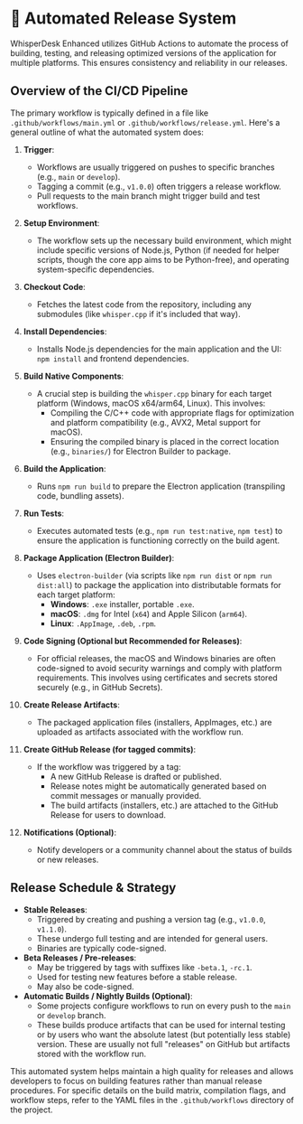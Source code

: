 # 🤖 Automated Release System

WhisperDesk Enhanced utilizes GitHub Actions to automate the process of building, testing, and releasing optimized versions of the application for multiple platforms. This ensures consistency and reliability in our releases.

## Overview of the CI/CD Pipeline

The primary workflow is typically defined in a file like `.github/workflows/main.yml` or `.github/workflows/release.yml`. Here's a general outline of what the automated system does:

1.  **Trigger**:
    *   Workflows are usually triggered on pushes to specific branches (e.g., `main` or `develop`).
    *   Tagging a commit (e.g., `v1.0.0`) often triggers a release workflow.
    *   Pull requests to the main branch might trigger build and test workflows.

2.  **Setup Environment**:
    *   The workflow sets up the necessary build environment, which might include specific versions of Node.js, Python (if needed for helper scripts, though the core app aims to be Python-free), and operating system-specific dependencies.

3.  **Checkout Code**:
    *   Fetches the latest code from the repository, including any submodules (like `whisper.cpp` if it's included that way).

4.  **Install Dependencies**:
    *   Installs Node.js dependencies for the main application and the UI: `npm install` and frontend dependencies.

5.  **Build Native Components**:
    *   A crucial step is building the `whisper.cpp` binary for each target platform (Windows, macOS x64/arm64, Linux). This involves:
        *   Compiling the C/C++ code with appropriate flags for optimization and platform compatibility (e.g., AVX2, Metal support for macOS).
        *   Ensuring the compiled binary is placed in the correct location (e.g., `binaries/`) for Electron Builder to package.

6.  **Build the Application**:
    *   Runs `npm run build` to prepare the Electron application (transpiling code, bundling assets).

7.  **Run Tests**:
    *   Executes automated tests (e.g., `npm run test:native`, `npm test`) to ensure the application is functioning correctly on the build agent.

8.  **Package Application (Electron Builder)**:
    *   Uses `electron-builder` (via scripts like `npm run dist` or `npm run dist:all`) to package the application into distributable formats for each target platform:
        *   **Windows**: `.exe` installer, portable `.exe`.
        *   **macOS**: `.dmg` for Intel (`x64`) and Apple Silicon (`arm64`).
        *   **Linux**: `.AppImage`, `.deb`, `.rpm`.

9.  **Code Signing (Optional but Recommended for Releases)**:
    *   For official releases, the macOS and Windows binaries are often code-signed to avoid security warnings and comply with platform requirements. This involves using certificates and secrets stored securely (e.g., in GitHub Secrets).

10. **Create Release Artifacts**:
    *   The packaged application files (installers, AppImages, etc.) are uploaded as artifacts associated with the workflow run.

11. **Create GitHub Release (for tagged commits)**:
    *   If the workflow was triggered by a tag:
        *   A new GitHub Release is drafted or published.
        *   Release notes might be automatically generated based on commit messages or manually provided.
        *   The build artifacts (installers, etc.) are attached to the GitHub Release for users to download.

12. **Notifications (Optional)**:
    *   Notify developers or a community channel about the status of builds or new releases.

## Release Schedule & Strategy

*   **Stable Releases**:
    *   Triggered by creating and pushing a version tag (e.g., `v1.0.0`, `v1.1.0`).
    *   These undergo full testing and are intended for general users.
    *   Binaries are typically code-signed.
*   **Beta Releases / Pre-releases**:
    *   May be triggered by tags with suffixes like `-beta.1`, `-rc.1`.
    *   Used for testing new features before a stable release.
    *   May also be code-signed.
*   **Automatic Builds / Nightly Builds (Optional)**:
    *   Some projects configure workflows to run on every push to the `main` or `develop` branch.
    *   These builds produce artifacts that can be used for internal testing or by users who want the absolute latest (but potentially less stable) version. These are usually not full "releases" on GitHub but artifacts stored with the workflow run.

This automated system helps maintain a high quality for releases and allows developers to focus on building features rather than manual release procedures. For specific details on the build matrix, compilation flags, and workflow steps, refer to the YAML files in the `.github/workflows` directory of the project.
